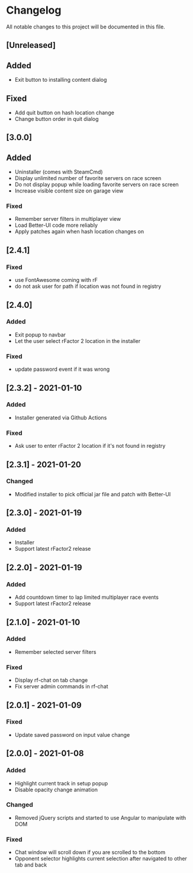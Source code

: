 # Changelog

All notable changes to this project will be documented in this file.

## [Unreleased]
## Added
- Exit button to installing content dialog

## Fixed
- Add quit button on hash location change
- Change button order in quit dialog

## [3.0.0]
## Added
- Uninstaller (comes with SteamCmd)
- Display unlimited number of favorite servers on race screen
- Do not display popup while loading favorite servers on race screen
- Increase visible content size on garage view

### Fixed
- Remember server filters in multiplayer view
- Load Better-UI code more reliably
- Apply patches again when hash location changes on

## [2.4.1]
### Fixed
- use FontAwesome coming with rF
- do not ask user for path if location was not found in registry

## [2.4.0]
### Added
- Exit popup to navbar
- Let the user select rFactor 2 location in the installer

### Fixed
- update password event if it was wrong

## [2.3.2] - 2021-01-10
### Added
- Installer generated via Github Actions

### Fixed
- Ask user to enter rFactor 2 location if it's not found in registry

## [2.3.1] - 2021-01-20
### Changed
- Modified installer to pick official jar file and patch with Better-UI

## [2.3.0] - 2021-01-19
### Added
- Installer
- Support latest rFactor2 release

## [2.2.0] - 2021-01-19
### Added
- Add countdown timer to lap limited multiplayer race events
- Support latest rFactor2 release

## [2.1.0] - 2021-01-10
### Added
- Remember selected server filters

### Fixed
- Display rf-chat on tab change
- Fix server admin commands in rf-chat

## [2.0.1] - 2021-01-09

### Fixed
- Update saved password on input value change

## [2.0.0] - 2021-01-08

### Added
- Highlight current track in setup popup
- Disable opacity change animation

### Changed
- Removed jQuery scripts and started to use Angular to manipulate with DOM

### Fixed

- Chat window will scroll down if you are scrolled to the bottom
- Opponent selector highlights current selection after navigated to other tab and back
